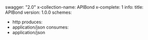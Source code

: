 swagger: "2.0"
x-collection-name: APIBond
x-complete: 1
info:
  title: APIBond
  version: 1.0.0
schemes:
- http
produces:
- application/json
consumes:
- application/json